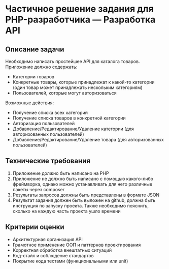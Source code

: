 # Частичное решение задания для PHP-разработчика — Разработка API

## Описание задачи

Необходимо написать простейшее API для каталога товаров. Приложение должно содержать:
- Категории товаров
- Конкретные товары, которые принадлежат к какой-то категории (один товар может принадлежать нескольким категориям)
- Пользователей, которые могут авторизоваться

Возможные действия:
- Получение списка всех категорий
- Получение списка товаров в конкретной категории
- Авторизация пользователей
- Добавление/Редактирование/Удаление категории (для авторизованных пользователей)
- Добавление/Редактирование/Удаление товара (для авторизованных пользователей)

## Технические требования
1. Приложение должно быть написано на PHP
2. Приложение не должно быть написано с помощью какого-либо фреймворка, однако можно устанавливать для него различные пакеты через compоser
3. Результаты запросов должны быть представлены в формате JSON
4. Результат задания должен быть выложен на github, должна быть инструкция по запуску проекта. Также необходимо пояснить, сколько на каждую часть проекта ушло времени

## Критерии оценки
- Архитектурная организация API
- Грамотное применение ООП и паттернов проектирования
- Корректная обработка внештатных ситуаций
- Код-стайл и соблюдение стандартов
- Покрытие кода тестами (функциональными или unit)

